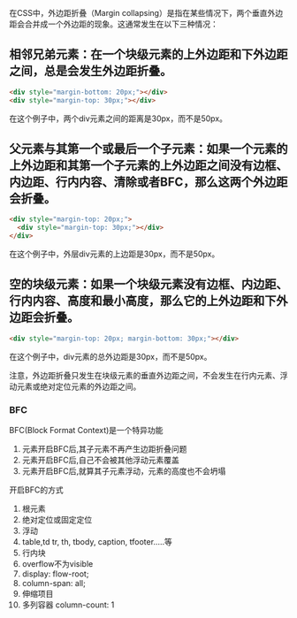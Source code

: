 在CSS中，外边距折叠（Margin collapsing）是指在某些情况下，两个垂直外边距会合并成一个外边距的现象。这通常发生在以下三种情况：

## 相邻兄弟元素：在一个块级元素的上外边距和下外边距之间，总是会发生外边距折叠。

```html
<div style="margin-bottom: 20px;"></div>
<div style="margin-top: 30px;"></div>
```
在这个例子中，两个div元素之间的距离是30px，而不是50px。

## 父元素与其第一个或最后一个子元素：如果一个元素的上外边距和其第一个子元素的上外边距之间没有边框、内边距、行内内容、清除或者BFC，那么这两个外边距会折叠。

```html
<div style="margin-top: 20px;">
  <div style="margin-top: 30px;"></div>
</div>
```
在这个例子中，外层div元素的上边距是30px，而不是50px。

## 空的块级元素：如果一个块级元素没有边框、内边距、行内内容、高度和最小高度，那么它的上外边距和下外边距会折叠。

```html
<div style="margin-top: 20px; margin-bottom: 30px;"></div>

```
在这个例子中，div元素的总外边距是30px，而不是50px。

注意，外边距折叠只发生在块级元素的垂直外边距之间，不会发生在行内元素、浮动元素或绝对定位元素的外边距之间。


### BFC

BFC(Block Format Context)是一个特异功能
1. 元素开启BFC后,其子元素不再产生边距折叠问题
2. 元素开启BFC后,自己不会被其他浮动元素覆盖
3. 元素开启BFC后,就算其子元素浮动，元素的高度也不会坍塌

开启BFC的方式
1. 根元素
2. 绝对定位或固定定位
3. 浮动
4. table,td tr, th, tbody, caption, tfooter.....等
5. 行内块
6. overflow不为visible
7. display: flow-root;
8. column-span: all;
9. 伸缩项目
10. 多列容器   column-count: 1